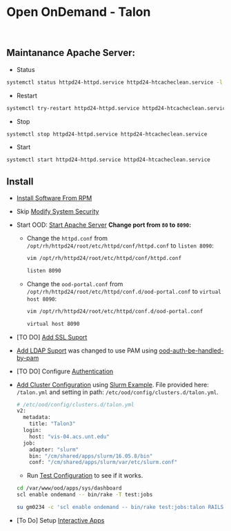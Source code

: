 # Open OnDemand - Talon

</br>

## Maintanance Apache Server:
* Status
 ```bash
 systemctl status httpd24-httpd.service httpd24-htcacheclean.service -l
 ```
* Restart
 ```bash
 systemctl try-restart httpd24-httpd.service httpd24-htcacheclean.service
 ```
* Stop
 ```bash
 systemctl stop httpd24-httpd.service httpd24-htcacheclean.service
 ``` 
* Start
 ```bash
 systemctl start httpd24-httpd.service httpd24-htcacheclean.service
 ```

## Install
* [Install Software From RPM](https://osc.github.io/ood-documentation/master/installation/install-software.html#install-software-from-rpm)
* Skip [Modify System Security](https://osc.github.io/ood-documentation/master/installation/modify-system-security.html#modify-system-security)
* Start OOD: [Start Apache Server](https://osc.github.io/ood-documentation/master/installation/start-apache.html#start-apache)
  **Change port from `80` to `8090`:**
  * Change the `httpd.conf` from `/opt/rh/httpd24/root/etc/httpd/conf/httpd.conf` to `listen 8090`:
    ```bash
    vim /opt/rh/httpd24/root/etc/httpd/conf/httpd.conf

    listen 8090
    ```
  * Change the `ood-portal.conf` from `/opt/rh/httpd24/root/etc/httpd/conf.d/ood-portal.conf` to `virtual host 8090`:
    ```bash
    vim /opt/rh/httpd24/root/etc/httpd/conf.d/ood-portal.conf

    virtual host 8090
    ```
    
* [TO DO] [Add SSL Suport](https://osc.github.io/ood-documentation/master/installation/add-ssl.html#add-ssl-support)
* [Add LDAP Suport](https://osc.github.io/ood-documentation/master/installation/add-ldap.html#add-ldap-support) was changed to use PAM using [ood-auth-be-handled-by-pam](https://discourse.osc.edu/t/can-ood-auth-be-handled-by-pam/81)
* [TO DO] Configure [Authentication](https://osc.github.io/ood-documentation/master/authentication.html#authentication)
* [Add Cluster Configuration](https://osc.github.io/ood-documentation/master/installation/add-cluster-config.html#add-cluster-configuration-files) using [Slurm Example](https://osc.github.io/ood-documentation/master/installation/resource-manager/slurm.html#configure-slurm). File provided here: `/talon.yml` and setting in path: `/etc/ood/config/clusters.d/talon.yml`.
  ```bash
  # /etc/ood/config/clusters.d/talon.yml
  v2:
    metadata:
      title: "Talon3"
    login:
      host: "vis-04.acs.unt.edu"
    job:
      adapter: "slurm"
      bin: "/cm/shared/apps/slurm/16.05.8/bin"
      conf: "/cm/shared/apps/slurm/var/etc/slurm.conf"
  ```
  * Run [Test Configuration](https://osc.github.io/ood-documentation/master/installation/resource-manager/test.html#test-configuration) to see if it works.
  ```bash
  cd /var/www/ood/apps/sys/dashboard
  scl enable ondemand -- bin/rake -T test:jobs
  
  su gm0234 -c 'scl enable ondemand -- bin/rake test:jobs:talon RAILS_ENV=production'
  ```
  
* [To Do] Setup [Interactive Apps](https://osc.github.io/ood-documentation/master/app-development/interactive/setup.html#setup-interactive-apps)

  
